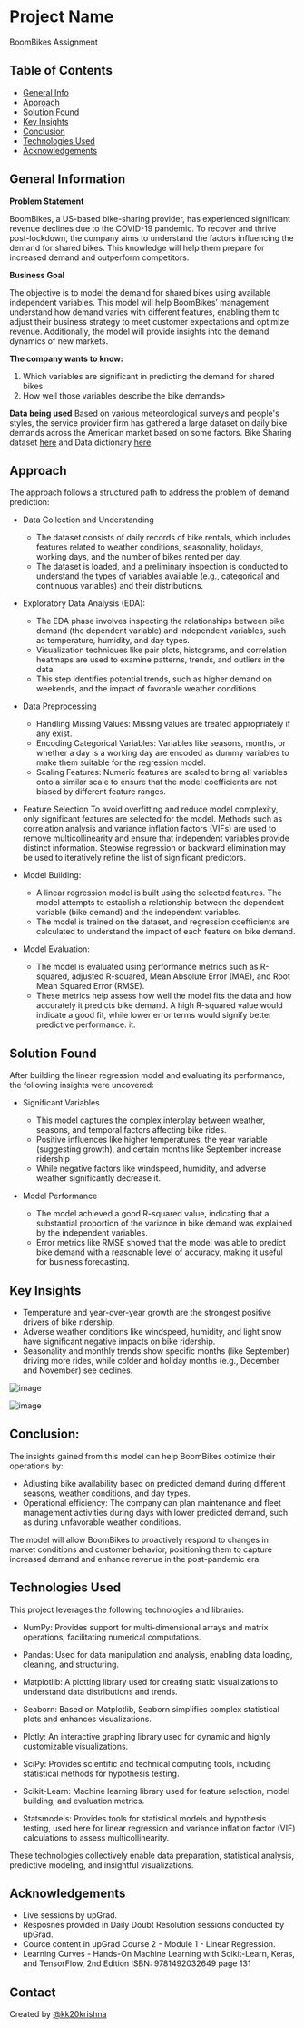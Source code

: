 # Project Name
BoomBikes Assignment


## Table of Contents
* [General Info](#general-information)
* [Approach](#approach)
* [Solution Found](#solution-found)
* [Key Insights](#key-insights)
* [Conclusion](#conclusion)
* [Technologies Used](#technologies-used)
* [Acknowledgements](#acknowledgements)

<!-- You can include any other section that is pertinent to your problem -->

## General Information
**Problem Statement**

BoomBikes, a US-based bike-sharing provider, has experienced significant revenue declines due to the COVID-19 pandemic. To recover and thrive post-lockdown, the company aims to understand the factors influencing the demand for shared bikes. This knowledge will help them prepare for increased demand and outperform competitors.


**Business Goal**

The objective is to model the demand for shared bikes using available independent variables. This model will help BoomBikes’ management understand how demand varies with different features, enabling them to adjust their business strategy to meet customer expectations and optimize revenue. Additionally, the model will provide insights into the demand dynamics of new markets.


**The company wants to know:**

1. Which variables are significant in predicting the demand for shared bikes.
2. How well those variables describe the bike demands>


**Data being used**
Based on various meteorological surveys and people's styles, the service provider firm has gathered a large dataset on daily bike demands across the American market based on some factors.
Bike Sharing dataset [here](https://ml-course2-upgrad.s3.amazonaws.com/Linear+Regression+Assignment/Bike+Sharing+Assignment/day.csv) and Data dictionary [here](https://drive.google.com/file/d/1x4Vi_FF0DEmTN1Cf6BnPHUuQP9p0s0Pz/view?usp=sharing).


## Approach
The approach follows a structured path to address the problem of demand prediction:

- Data Collection and Understanding
  - The dataset consists of daily records of bike rentals, which includes features related to weather conditions, seasonality, holidays, working days, and the number of bikes rented per day.
  - The dataset is loaded, and a preliminary inspection is conducted to understand the types of variables available (e.g., categorical and continuous variables) and their distributions.

- Exploratory Data Analysis (EDA):
  - The EDA phase involves inspecting the relationships between bike demand (the dependent variable) and independent variables, such as temperature, humidity, and day types.
  - Visualization techniques like pair plots, histograms, and correlation heatmaps are used to examine patterns, trends, and outliers in the data.
  - This step identifies potential trends, such as higher demand on weekends, and the impact of favorable weather conditions.

- Data Preprocessing
  - Handling Missing Values: Missing values are treated appropriately if any exist.
  - Encoding Categorical Variables: Variables like seasons, months, or whether a day is a working day are encoded as dummy variables to make them suitable for the regression model.
  - Scaling Features: Numeric features are scaled to bring all variables onto a similar scale to ensure that the model coefficients are not biased by different feature ranges.


- Feature Selection
To avoid overfitting and reduce model complexity, only significant features are selected for the model. Methods such as correlation analysis and variance inflation factors (VIFs) are used to remove multicollinearity and ensure that independent variables provide distinct information.
Stepwise regression or backward elimination may be used to iteratively refine the list of significant predictors.

- Model Building:
  - A linear regression model is built using the selected features. The model attempts to establish a relationship between the dependent variable (bike demand) and the independent variables.
  - The model is trained on the dataset, and regression coefficients are calculated to understand the impact of each feature on bike demand.

- Model Evaluation:
  - The model is evaluated using performance metrics such as R-squared, adjusted R-squared, Mean Absolute Error (MAE), and Root Mean Squared Error (RMSE).
  - These metrics help assess how well the model fits the data and how accurately it predicts bike demand. A high R-squared value would indicate a good fit, while lower error terms would signify better predictive performance. it.


## Solution Found
After building the linear regression model and evaluating its performance, the following insights were uncovered:

- Significant Variables
  - This model captures the complex interplay between weather, seasons, and temporal factors affecting bike rides.
  - Positive influences like higher temperatures, the year variable (suggesting growth), and certain months like September increase ridership
  - While negative factors like windspeed, humidity, and adverse weather significantly decrease it.

- Model Performance
  - The model achieved a good R-squared value, indicating that a substantial proportion of the variance in bike demand was explained by the independent variables.
  - Error metrics like RMSE showed that the model was able to predict bike demand with a reasonable level of accuracy, making it useful for business forecasting.

## Key Insights
- Temperature and year-over-year growth are the strongest positive drivers of bike ridership.
- Adverse weather conditions like windspeed, humidity, and light snow have significant negative impacts on bike ridership.
- Seasonality and monthly trends show specific months (like September) driving more rides, while colder and holiday months (e.g., December and November) see declines.

![image](https://github.com/user-attachments/assets/de1a73b8-14d2-4dfc-886c-0a03e6fca6e1)

![image](https://github.com/user-attachments/assets/1c758c76-85c6-4248-934d-f797593ad61d)


## Conclusion:
The insights gained from this model can help BoomBikes optimize their operations by:

- Adjusting bike availability based on predicted demand during different seasons, weather conditions, and day types.
- Operational efficiency: The company can plan maintenance and fleet management activities during days with lower predicted demand, such as during unfavorable weather conditions.

The model will allow BoomBikes to proactively respond to changes in market conditions and customer behavior, positioning them to capture increased demand and enhance revenue in the post-pandemic era.


## Technologies Used
This project leverages the following technologies and libraries:

- NumPy: Provides support for multi-dimensional arrays and matrix operations, facilitating numerical computations.
  
- Pandas: Used for data manipulation and analysis, enabling data loading, cleaning, and structuring.

- Matplotlib: A plotting library used for creating static visualizations to understand data distributions and trends.

- Seaborn: Based on Matplotlib, Seaborn simplifies complex statistical plots and enhances visualizations.

- Plotly: An interactive graphing library used for dynamic and highly customizable visualizations.

- SciPy: Provides scientific and technical computing tools, including statistical methods for hypothesis testing.

- Scikit-Learn: Machine learning library used for feature selection, model building, and evaluation metrics.

- Statsmodels: Provides tools for statistical models and hypothesis testing, used here for linear regression and variance inflation factor (VIF) calculations to assess multicollinearity.

These technologies collectively enable data preparation, statistical analysis, predictive modeling, and insightful visualizations.

## Acknowledgements
- Live sessions by upGrad.
- Resposnes provided in Daily Doubt Resolution sessions conducted by upGrad.
- Cource content in upGrad Course 2 - Module 1 - Linear Regression.
- Learning Curves - Hands-On Machine Learning with Scikit-Learn, Keras, and TensorFlow, 2nd Edition ISBN: 9781492032649 page 131



## Contact
Created by [@kk20krishna](https://github.com/kk20krishna)


<!-- Optional -->
<!-- ## License -->
<!-- This project is open source and available under the [... License](). -->

<!-- You don't have to include all sections - just the one's relevant to your project -->
